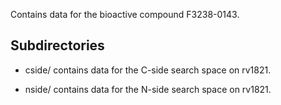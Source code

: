 Contains data for the bioactive compound F3238-0143.

## Subdirectories

- cside/ contains data for the C-side search space on rv1821.

- nside/ contains data for the N-side search space on rv1821.

